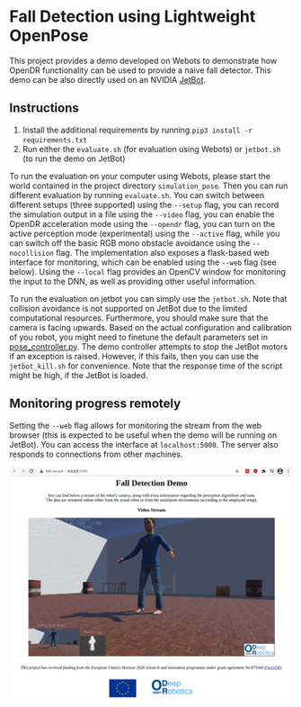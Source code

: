 # Fall Detection using Lightweight OpenPose

This project provides a demo developed on Webots to demonstrate how OpenDR functionality can be used to provide a naive fall detector. 
This demo can be also directly used on an NVIDIA [JetBot](https://github.com/NVIDIA-AI-IOT/jetbot).

## Instructions
1. Install the additional requirements by running `pip3 install -r requirements.txt`
2. Run either the `evaluate.sh` (for evaluation using Webots) or `jetbot.sh` (to run the demo on JetBot)

To run the evaluation on your computer using Webots, please start the world contained in the project directory `simulation_pose`. 
Then you can run different evaluation by running `evaluate.sh`. 
You can switch between different setups (three supported) using the `--setup` flag, you can record the simulation output in a file using the `--video` flag, you can enable the OpenDR acceleration mode using the `--opendr` flag, you can turn on the active perception mode (experimental) using the `--active` flag, while you can switch off the basic RGB mono obstacle avoidance using the `--nocollision` flag. 
The implementation also exposes a flask-based web interface for monitoring, which can be enabled using the `--web` flag (see below). 
Using the `--local` flag provides an OpenCV window for monitoring the input to the DNN, as well as providing other useful information.

To run the evaluation on jetbot you can simply use the `jetbot.sh`. 
Note that collision avoidance is not supported on JetBot due to the limited computational resources. 
Furthermore, you should make sure that the camera is facing upwards. 
Based on the actual configuration and calibration of you robot, you might need to finetune the default parameters set in [pose_controller.py](https://github.com/cidl-auth/fall_detection_demo/blob/main/utils/pose_controller.py#L87). 
The demo controller attempts to stop the JetBot motors if an exception is raised.
However, if this fails, then you can use the `jetbot_kill.sh` for convenience. 
Note that the response time of the script might be high, if the JetBot is loaded.

## Monitoring progress remotely
Setting the ``--web`` flag allows for monitoring the stream from the web browser (this is expected to be useful when the demo will be running on JetBot). 
You can access the interface at `localhost:5000`. 
The server also responds to connections from other machines.

![alt text](flask.png)
